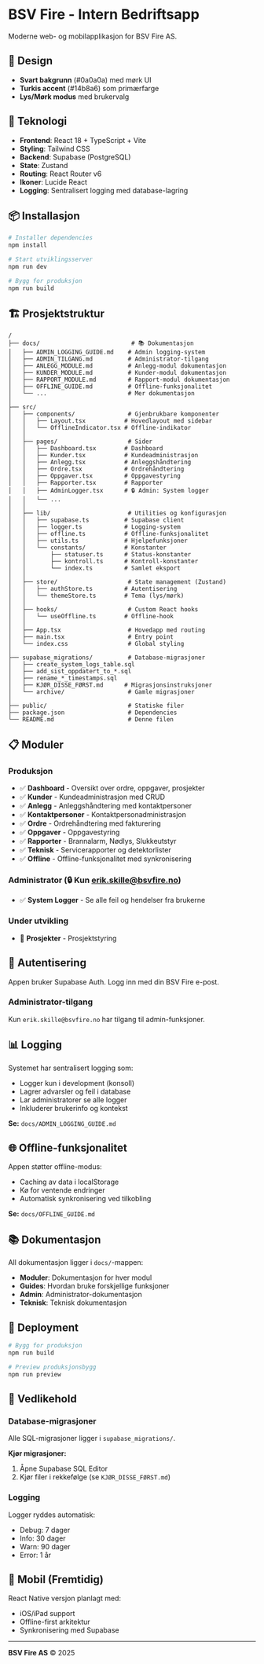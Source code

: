 # BSV Fire - Intern Bedriftsapp

Moderne web- og mobilapplikasjon for BSV Fire AS.

## 🎨 Design

- **Svart bakgrunn** (#0a0a0a) med mørk UI
- **Turkis accent** (#14b8a6) som primærfarge
- **Lys/Mørk modus** med brukervalg

## 🚀 Teknologi

- **Frontend**: React 18 + TypeScript + Vite
- **Styling**: Tailwind CSS
- **Backend**: Supabase (PostgreSQL)
- **State**: Zustand
- **Routing**: React Router v6
- **Ikoner**: Lucide React
- **Logging**: Sentralisert logging med database-lagring

## 📦 Installasjon

```bash
# Installer dependencies
npm install

# Start utviklingsserver
npm run dev

# Bygg for produksjon
npm run build
```

## 🏗️ Prosjektstruktur

```
/
├── docs/                          # 📚 Dokumentasjon
│   ├── ADMIN_LOGGING_GUIDE.md    # Admin logging-system
│   ├── ADMIN_TILGANG.md          # Administrator-tilgang
│   ├── ANLEGG_MODULE.md          # Anlegg-modul dokumentasjon
│   ├── KUNDER_MODULE.md          # Kunder-modul dokumentasjon
│   ├── RAPPORT_MODULE.md         # Rapport-modul dokumentasjon
│   ├── OFFLINE_GUIDE.md          # Offline-funksjonalitet
│   └── ...                       # Mer dokumentasjon
│
├── src/
│   ├── components/               # Gjenbrukbare komponenter
│   │   ├── Layout.tsx           # Hovedlayout med sidebar
│   │   └── OfflineIndicator.tsx # Offline-indikator
│   │
│   ├── pages/                    # Sider
│   │   ├── Dashboard.tsx        # Dashboard
│   │   ├── Kunder.tsx           # Kundeadministrasjon
│   │   ├── Anlegg.tsx           # Anleggshåndtering
│   │   ├── Ordre.tsx            # Ordrehåndtering
│   │   ├── Oppgaver.tsx         # Oppgavestyring
│   │   ├── Rapporter.tsx        # Rapporter
│   │   ├── AdminLogger.tsx      # 🔒 Admin: System logger
│   │   └── ...
│   │
│   ├── lib/                      # Utilities og konfigurasjon
│   │   ├── supabase.ts          # Supabase client
│   │   ├── logger.ts            # Logging-system
│   │   ├── offline.ts           # Offline-funksjonalitet
│   │   ├── utils.ts             # Hjelpefunksjoner
│   │   └── constants/           # Konstanter
│   │       ├── statuser.ts      # Status-konstanter
│   │       ├── kontroll.ts      # Kontroll-konstanter
│   │       └── index.ts         # Samlet eksport
│   │
│   ├── store/                    # State management (Zustand)
│   │   ├── authStore.ts         # Autentisering
│   │   └── themeStore.ts        # Tema (lys/mørk)
│   │
│   ├── hooks/                    # Custom React hooks
│   │   └── useOffline.ts        # Offline-hook
│   │
│   ├── App.tsx                   # Hovedapp med routing
│   ├── main.tsx                  # Entry point
│   └── index.css                 # Global styling
│
├── supabase_migrations/          # Database-migrasjoner
│   ├── create_system_logs_table.sql
│   ├── add_sist_oppdatert_to_*.sql
│   ├── rename_*_timestamps.sql
│   ├── KJØR_DISSE_FØRST.md      # Migrasjonsinstruksjoner
│   └── archive/                  # Gamle migrasjoner
│
├── public/                       # Statiske filer
├── package.json                  # Dependencies
└── README.md                     # Denne filen
```

## 📋 Moduler

### Produksjon
- ✅ **Dashboard** - Oversikt over ordre, oppgaver, prosjekter
- ✅ **Kunder** - Kundeadministrasjon med CRUD
- ✅ **Anlegg** - Anleggshåndtering med kontaktpersoner
- ✅ **Kontaktpersoner** - Kontaktpersonadministrasjon
- ✅ **Ordre** - Ordrehåndtering med fakturering
- ✅ **Oppgaver** - Oppgavestyring
- ✅ **Rapporter** - Brannalarm, Nødlys, Slukkeutstyr
- ✅ **Teknisk** - Servicerapporter og detektorlister
- ✅ **Offline** - Offline-funksjonalitet med synkronisering

### Administrator (🔒 Kun erik.skille@bsvfire.no)
- ✅ **System Logger** - Se alle feil og hendelser fra brukerne

### Under utvikling
- 🚧 **Prosjekter** - Prosjektstyring

## 🔐 Autentisering

Appen bruker Supabase Auth. Logg inn med din BSV Fire e-post.

### Administrator-tilgang
Kun `erik.skille@bsvfire.no` har tilgang til admin-funksjoner.

## 📊 Logging

Systemet har sentralisert logging som:
- Logger kun i development (konsoll)
- Lagrer advarsler og feil i database
- Lar administratorer se alle logger
- Inkluderer brukerinfo og kontekst

**Se:** `docs/ADMIN_LOGGING_GUIDE.md`

## 🌐 Offline-funksjonalitet

Appen støtter offline-modus:
- Caching av data i localStorage
- Kø for ventende endringer
- Automatisk synkronisering ved tilkobling

**Se:** `docs/OFFLINE_GUIDE.md`

## 📚 Dokumentasjon

All dokumentasjon ligger i `docs/`-mappen:
- **Moduler**: Dokumentasjon for hver modul
- **Guides**: Hvordan bruke forskjellige funksjoner
- **Admin**: Administrator-dokumentasjon
- **Teknisk**: Teknisk dokumentasjon

## 🚀 Deployment

```bash
# Bygg for produksjon
npm run build

# Preview produksjonsbygg
npm run preview
```

## 🔧 Vedlikehold

### Database-migrasjoner
Alle SQL-migrasjoner ligger i `supabase_migrations/`.

**Kjør migrasjoner:**
1. Åpne Supabase SQL Editor
2. Kjør filer i rekkefølge (se `KJØR_DISSE_FØRST.md`)

### Logging
Logger ryddes automatisk:
- Debug: 7 dager
- Info: 30 dager
- Warn: 90 dager
- Error: 1 år

## 📱 Mobil (Fremtidig)

React Native versjon planlagt med:
- iOS/iPad support
- Offline-first arkitektur
- Synkronisering med Supabase

---

**BSV Fire AS** © 2025
